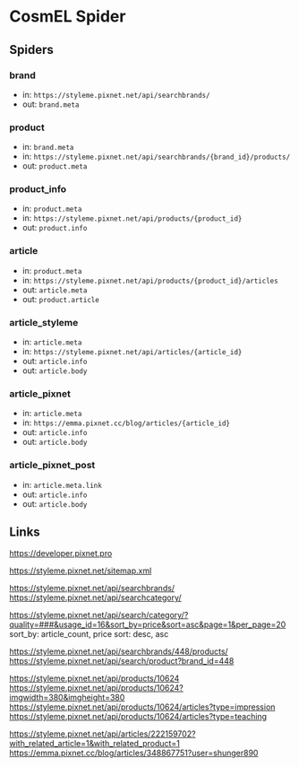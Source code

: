 # CosmEL Spider

## Spiders

### brand
- in:  `https://styleme.pixnet.net/api/searchbrands/`
- out: `brand.meta`

### product
- in:  `brand.meta`
- in:  `https://styleme.pixnet.net/api/searchbrands/{brand_id}/products/`
- out: `product.meta`

### product_info
- in:  `product.meta`
- in:  `https://styleme.pixnet.net/api/products/{product_id}`
- out: `product.info`

### article
- in:  `product.meta`
- in:  `https://styleme.pixnet.net/api/products/{product_id}/articles`
- out: `article.meta`
- out: `product.article`

### article_styleme
- in:  `article.meta`
- in:  `https://styleme.pixnet.net/api/articles/{article_id}`
- out: `article.info`
- out: `article.body`

### article_pixnet
- in:  `article.meta`
- in:  `https://emma.pixnet.cc/blog/articles/{article_id}`
- out: `article.info`
- out: `article.body`

### article_pixnet_post
- in:  `article.meta.link`
- out: `article.info`
- out: `article.body`

## Links

https://developer.pixnet.pro

https://styleme.pixnet.net/sitemap.xml

https://styleme.pixnet.net/api/searchbrands/
https://styleme.pixnet.net/api/searchcategory/

https://styleme.pixnet.net/api/search/category/?quality=###&usage_id=16&sort_by=price&sort=asc&page=1&per_page=20
sort_by: article_count, price
sort: desc, asc

https://styleme.pixnet.net/api/searchbrands/448/products/
https://styleme.pixnet.net/api/search/product?brand_id=448

https://styleme.pixnet.net/api/products/10624
https://styleme.pixnet.net/api/products/10624?imgwidth=380&imgheight=380
https://styleme.pixnet.net/api/products/10624/articles?type=impression
https://styleme.pixnet.net/api/products/10624/articles?type=teaching

https://styleme.pixnet.net/api/articles/222159702?with_related_article=1&with_related_product=1
https://emma.pixnet.cc/blog/articles/348867751?user=shunger890
